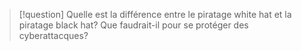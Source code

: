 > [!question] Quelle est la différence entre le piratage white hat et la piratage black hat? Que faudrait-il pour se protéger des cyberattacques?
